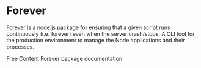 # Forever

Forever is a node.js package for ensuring that a given script runs continuously (i.e. forever) even when the server crash/stops. A CLI tool for the production environment to manage the Node applications and their processes.


<ResourceGroupTitle>Free Content</ResourceGroupTitle>
<BadgeLink colorScheme='yellow' badgeText='Read' href='https://www.npmjs.com/package/forever'>Forever package documentation</BadgeLink>
